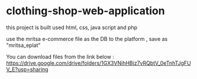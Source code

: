 # clothing-shop-web-application

this project is built used html, css, java script and php

use the mritsa e-commerce file as the DB to the platform , save as "mritsa_eplat"

You can download files from the link below :
https://drive.google.com/drive/folders/1GX3VNihHBjz7vRQbtV_0eTnhTJgFUV_E?usp=sharing
